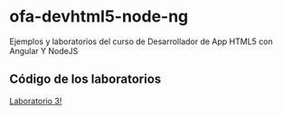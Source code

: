 # ofa-devhtml5-node-ng
Ejemplos y laboratorios del curso de Desarrollador de App HTML5 con Angular Y NodeJS

## Código de los laboratorios
[Laboratorio 3!](laboratorio03)
